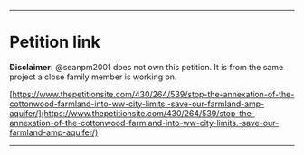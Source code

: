 
***

# Petition link

**Disclaimer:** @seanpm2001 does not own this petition. It is from the same project a close family member is working on.

[https://www.thepetitionsite.com/430/264/539/stop-the-annexation-of-the-cottonwood-farmland-into-ww-city-limits.-save-our-farmland-amp-aquifer/](https://www.thepetitionsite.com/430/264/539/stop-the-annexation-of-the-cottonwood-farmland-into-ww-city-limits.-save-our-farmland-amp-aquifer/)

***
